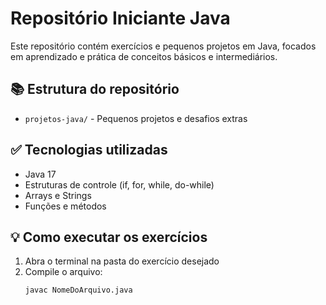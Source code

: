 # Repositório Iniciante Java

Este repositório contém exercícios e pequenos projetos em Java, focados em aprendizado e prática de conceitos básicos e intermediários.

## 📚 Estrutura do repositório

- `projetos-java/` - Pequenos projetos e desafios extras

## ✅ Tecnologias utilizadas

- Java 17
- Estruturas de controle (if, for, while, do-while)
- Arrays e Strings
- Funções e métodos

## 💡 Como executar os exercícios

1. Abra o terminal na pasta do exercício desejado
2. Compile o arquivo:
   ```bash
   javac NomeDoArquivo.java
